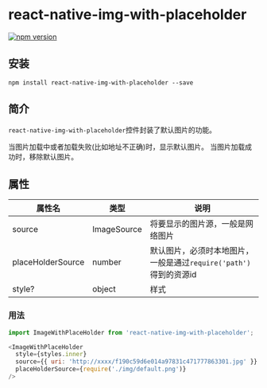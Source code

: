 # react-native-img-with-placeholder

[![npm version](https://badge.fury.io/js/react-native-img-with-placeholder.svg)](https://badge.fury.io/js/react-native-img-with-placeholder)

## 安装

```
npm install react-native-img-with-placeholder --save
```

## 简介

`react-native-img-with-placeholder`控件封装了默认图片的功能。

当图片加载中或者加载失败(比如地址不正确)时，显示默认图片。
当图片加载成功时，移除默认图片。

## 属性

| 属性名 | 类型 | 说明 |
| -- | -- | -- |
| source | ImageSource | 将要显示的图片源，一般是网络图片 |
| placeHolderSource | number | 默认图片，必须时本地图片，一般是通过`require('path')`得到的资源id |
| style? | object | 样式 |

### 用法

```js
import ImageWithPlaceHolder from 'react-native-img-with-placeholder';

<ImageWithPlaceHolder
  style={styles.inner}
  source={{ uri: 'http://xxxx/f190c59d6e014a97831c471777863301.jpg' }}
  placeHolderSource={require('./img/default.png')}
/>
```
